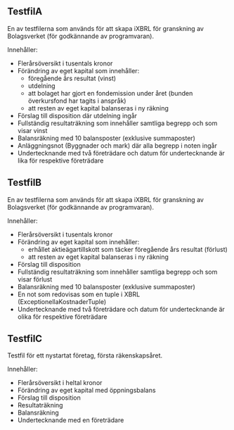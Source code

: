 ## TestfilA

En av testfilerna som används för att skapa iXBRL för granskning av Bolagsverket (för godkännande av programvaran).

Innehåller:

* Flerårsöversikt i tusentals kronor
* Förändring av eget kapital som innehåller:
    - föregående års resultat (vinst)
    - utdelning
    - att bolaget har gjort en fondemission under året (bunden överkursfond har tagits i anspråk)
    - att resten av eget kapital balanseras i ny räkning
* Förslag till disposition där utdelning ingår
* Fullständig resultaträkning som innehåller samtliga begrepp och som visar vinst
* Balansräkning med 10 balansposter (exklusive summaposter)
* Anläggningsnot (Byggnader och mark) där alla begrepp i noten ingår
* Undertecknande med två företrädare och datum för undertecknande är lika för respektive företrädare

## TestfilB

En av testfilerna som används för att skapa iXBRL för granskning av Bolagsverket (för godkännande av programvaran).

Innehåller:

* Flerårsöversikt i tusentals kronor
* Förändring av eget kapital som innehåller:
    - erhållet aktieägartillskott som täcker föregående års resultat (förlust)
    - att resten av eget kapital balanseras i ny räkning
* Förslag till disposition
* Fullständig resultaträkning som innehåller samtliga begrepp och som visar förlust
* Balansräkning med 10 balansposter (exklusive summaposter)
* En not som redovisas som en tuple i XBRL (ExceptionellaKostnaderTuple)
* Undertecknande med två företrädare och datum för undertecknande är olika för respektive företrädare

## TestfilC

Testfil för ett nystartat företag, första räkenskapsåret.

Innehåller:

* Flerårsöversikt i heltal kronor
* Förändring av eget kapital med öppningsbalans
* Förslag till disposition
* Resultaträkning
* Balansräkning
* Undertecknande med en företrädare

